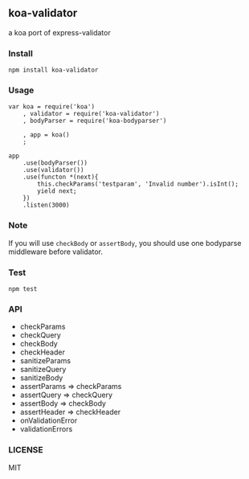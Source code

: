 ## koa-validator

a koa port of express-validator

### Install

    npm install koa-validator

### Usage

    var koa = require('koa')
        , validator = require('koa-validator')
        , bodyParser = require('koa-bodyparser')

        , app = koa()
        ;

    app
        .use(bodyParser())
        .use(validator())
        .use(functon *(next){
            this.checkParams('testparam', 'Invalid number').isInt();
            yield next;
        })
        .listen(3000)

### Note
If you will use `checkBody` or `assertBody`, you should use one bodyparse middleware before validator.

### Test

    npm test

### API
- checkParams
- checkQuery
- checkBody
- checkHeader
- sanitizeParams
- sanitizeQuery
- sanitizeBody
- assertParams => checkParams
- assertQuery => checkQuery
- assertBody => checkBody
- assertHeader => checkHeader
- onValidationError
- validationErrors

### LICENSE
MIT
